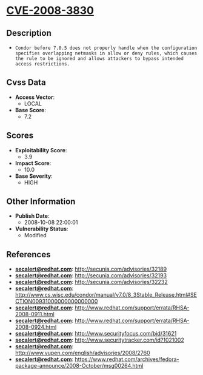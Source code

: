 
# [CVE-2008-3830](http://secunia.com/advisories/32189)

## Description

- `Condor before 7.0.5 does not properly handle when the configuration specifies overlapping netmasks in allow or deny rules, which causes the rule to be ignored and allows attackers to bypass intended access restrictions.`

## Cvss Data

- **Access Vector**:
  - LOCAL
- **Base Score**:
  - 7.2

## Scores

- **Exploitability Score**:
  - 3.9
- **Impact Score**:
  - 10.0
- **Base Severity**:
  - HIGH

## Other Information

- **Publish Date**:
  - 2008-10-08 22:00:01
- **Vulnerability Status**:
  - Modified

## References

- **secalert@redhat.com**: http://secunia.com/advisories/32189
- **secalert@redhat.com**: http://secunia.com/advisories/32193
- **secalert@redhat.com**: http://secunia.com/advisories/32232
- **secalert@redhat.com**: http://www.cs.wisc.edu/condor/manual/v7.0/8_3Stable_Release.html#SECTION00931000000000000000
- **secalert@redhat.com**: http://www.redhat.com/support/errata/RHSA-2008-0911.html
- **secalert@redhat.com**: http://www.redhat.com/support/errata/RHSA-2008-0924.html
- **secalert@redhat.com**: http://www.securityfocus.com/bid/31621
- **secalert@redhat.com**: http://www.securitytracker.com/id?1021002
- **secalert@redhat.com**: http://www.vupen.com/english/advisories/2008/2760
- **secalert@redhat.com**: https://www.redhat.com/archives/fedora-package-announce/2008-October/msg00264.html
